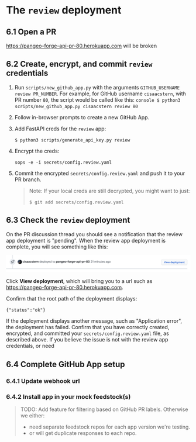# The `review` deployment

## 6.1 Open a PR

https://pangeo-forge-api-pr-80.herokuapp.com will be broken

## 6.2 Create, encrypt, and commit `review` credentials

1. Run `scripts/new_github_app.py` with the arguments `GITHUB_USERNAME review PR_NUMBER`. For example,
   for GitHub username `cisaacstern`, with PR number `80`, the script would be called like this:
   `console $ python3 scripts/new_github_app.py cisaacstern review 80 `
2. Follow in-browser prompts to create a new GitHub App.
3. Add FastAPI creds for the `review` app:
   ```console
   $ python3 scripts/generate_api_key.py review
   ```
4. Encrypt the creds:

   ```
   sops -e -i secrets/config.review.yaml
   ```

5. Commit the encrypted `secrets/config.review.yaml` and push it to your PR branch.

   > Note: If your local creds are still decrypted, you might want to just:
   >
   > ```console
   > $ git add secrets/config.review.yaml
   > ```

## 6.3 Check the `review` deployment

On the PR discussion thread you should see a notification that the review app deployment is "pending".
When the review app deployment is complete, you will see something like this:

![view deployment example](/docs/_static/view-deployment-example.png)

Click **View deployment**, which will bring you to a url such as https://pangeo-forge-api-pr-80.herokuapp.com.

Confirm that the root path of the deployment displays:

```
{"status":"ok"}
```

If the deployment displays another message, such as "Application error", the deployment has failed.
Confirm that you have correctly created, encrypted, and committed your `secrets/config.review.yaml`
file, as described above. If you believe the issue is not with the review app credentials, or need

## 6.4 Complete GitHub App setup

### 6.4.1 Update webhook url

### 6.4.2 Install app in your mock feedstock(s)

> TODO: Add feature for filtering based on GitHub PR labels. Otherwise we either:
>
> - need separate feedstock repos for each app version we're testing.
> - or will get duplicate responses to each repo.
